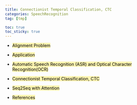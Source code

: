 ```yaml
---
title: Connectionist Temporal Classification, CTC
categories: SpeechRecognition
tag: [tmp]

toc: true
toc_sticky: true
---
```


- <mark style='background-color: #fff5b1'> Alignment Problem </mark>

- <mark style='background-color: #fff5b1'> Application </mark>

- <mark style='background-color: #fff5b1'> Automatic Speech Recognition (ASR) and Optical Character Recognition(OCR) </mark>

- <mark style='background-color: #fff5b1'> Connectionist Temporal Classification, CTC </mark>

- <mark style='background-color: #fff5b1'> Seq2Seq with Attention </mark>

- <mark style='background-color: #fff5b1'> References </mark>
